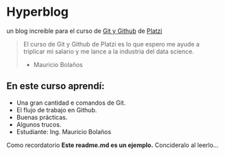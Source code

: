 # Hyperblog
un blog increible para el curso de [Git y Github](https://platzi.com/cursos/git-github/ " curso de Git y Github") de [Platzi](https://platzi.com/"Platzi")
>El curso de Git y Github de Platzi es lo que espero me ayude a triplicar mi salario y me lance a la industria del data science.
>- Mauricio Bolaños

## En este curso aprendí:
- Una gran cantidad e comandos de Git.
- El flujo de trabajo en Github.
- Buenas prácticas.
- Algunos trucos.
- Estudiante: Ing. Mauricio Bolaños

Como recordatorio **Este readme.md es un ejemplo.** Concideralo al leerlo...